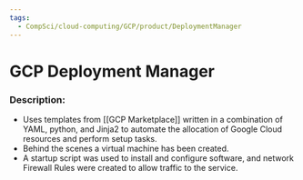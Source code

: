 ```yaml
---
tags:
  - CompSci/cloud-computing/GCP/product/DeploymentManager
---
```

# GCP Deployment Manager
### Description:
- Uses templates from [[GCP Marketplace]] written in a combination of YAML, python, and Jinja2 to automate the allocation of Google Cloud resources and perform setup tasks. 
- Behind the scenes a virtual machine has been created. 
- A startup script was used to install and configure software, and network Firewall Rules were created to allow traffic to the service.